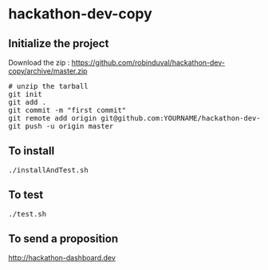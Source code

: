 # hackathon-dev-copy

## Initialize the project

Download the zip : https://github.com/robinduval/hackathon-dev-copy/archive/master.zip
<pre>
# unzip the tarball
git init
git add .
git commit -m "first commit"
git remote add origin git@github.com:YOURNAME/hackathon-dev-copy.git
git push -u origin master
</pre>

## To install
<pre>
./installAndTest.sh
</pre>

## To test
<pre>
./test.sh
</pre>

## To send a proposition

http://hackathon-dashboard.dev
